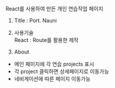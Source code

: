 React를 사용하여 만든 개인 연습작업 페이지

1. Title : Port. Nauni

2. 사용기술 <br/>
   React : Route를 활용한 제작

3. About

- 메인 페이지에 각 연습 projects 표시
- 각 project 클릭하면 상세페이지로 이동가능
- 네비게이션에 따른 페이지 이동가능
